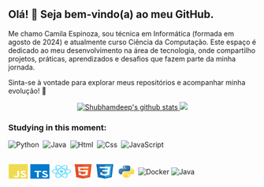 ## Olá! 👋 Seja bem-vindo(a) ao meu GitHub.
Me chamo Camila Espinoza, sou técnica em Informática (formada em agosto de 2024) e atualmente curso Ciência da Computação. Este espaço é dedicado ao meu desenvolvimento na área de tecnologia, onde compartilho projetos, práticas, aprendizados e desafios que fazem parte da minha jornada.

Sinta-se à vontade para explorar meus repositórios e acompanhar minha evolução! 🚀
<div align="center">  
<a href="https://github.com/camilajasmin">
 <img align="start" src="https://github-readme-stats.vercel.app/api?username=camilajasmin&show_icons=true&theme=dark&line_height=27" alt="Shubhamdeep's github stats"/>
</a>
<a href="https://github.com/camilajasmin">
  <img height="220em" src="https://github-readme-stats.vercel.app/api/top-langs/?username=camilajasmin&langs_count=8">
</a>
</div>

### Studying in this moment:

![Python](https://img.shields.io/badge/Python-3776AB?logo=python&logoColor=white&style=for-the-badge)&nbsp;
![Java](https://img.shields.io/badge/Java-ED8B00?logo=java&logoColor=white&style=for-the-badge)&nbsp;
![Html](https://img.shields.io/badge/HTML-239120?logo=html5&logoColor=white&style=for-the-badge)&nbsp;
![Css](https://img.shields.io/badge/CSS-239120?logo=css3&logoColor=white&style=for-the-badge)&nbsp;
![JavaScript](https://img.shields.io/badge/JavaScript-239120?logo=css3&logoColor=white&style=for-the-badge)&nbsp;



<div style="display: inline_block"><br>
  <img align="center" alt="Js" height="30" width="40" src="https://raw.githubusercontent.com/devicons/devicon/master/icons/javascript/javascript-plain.svg">
  <img align="center" alt="Ts" height="30" width="40" src="https://raw.githubusercontent.com/devicons/devicon/master/icons/typescript/typescript-plain.svg">
  <img align="center" alt="React" height="30" width="40" src="https://raw.githubusercontent.com/devicons/devicon/master/icons/react/react-original.svg">
  <img align="center" alt="HTML" height="30" width="40" src="https://raw.githubusercontent.com/devicons/devicon/master/icons/html5/html5-original.svg">
  <img align="center" alt="CSS" height="30" width="40" src="https://raw.githubusercontent.com/devicons/devicon/master/icons/css3/css3-original.svg">
  <img align="center" alt="Python" height="30" width="40" src="https://raw.githubusercontent.com/devicons/devicon/master/icons/python/python-original.svg">
  <img align="center" alt="Docker" height="30" width="30" src="https://cdn-icons-png.flaticon.com/512/919/919853.png">
  <img align="center" alt="Java" height="30" width="30" src="https://blog.geekhunter.com.br/wp-content/uploads/2020/07/pngwing.com_.png">
</div>
  
  ##

